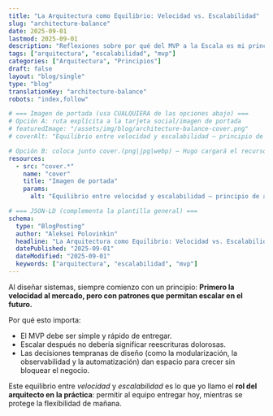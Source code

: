 ```yaml
---
title: "La Arquitectura como Equilibrio: Velocidad vs. Escalabilidad"
slug: "architecture-balance"
date: 2025-09-01
lastmod: 2025-09-01
description: "Reflexiones sobre por qué del MVP a la Escala es mi principio rector para sistemas resilientes y en crecimiento."
tags: ["arquitectura", "escalabilidad", "mvp"]
categories: ["Arquitectura", "Principios"]
draft: false
layout: "blog/single"
type: "blog"
translationKey: "architecture-balance"
robots: "index,follow"

# === Imagen de portada (usa CUALQUIERA de las opciones abajo) ===
# Opción A: ruta explícita a la tarjeta social/imagen de portada
# featuredImage: "/assets/img/blog/architecture-balance-cover.png"
# coverAlt: "Equilibrio entre velocidad y escalabilidad — principio de arquitectura"

# Opción B: coloca junto cover.(png|jpg|webp) — Hugo cargará el recurso automáticamente
resources:
  - src: "cover.*"
    name: "cover"
    title: "Imagen de portada"
    params:
      alt: "Equilibrio entre velocidad y escalabilidad — principio de arquitectura"

# === JSON-LD (complementa la plantilla general) ===
schema:
  type: "BlogPosting"
  author: "Aleksei Polovinkin"
  headline: "La Arquitectura como Equilibrio: Velocidad vs. Escalabilidad"
  datePublished: "2025-09-01"
  dateModified: "2025-09-01"
  keywords: ["arquitectura", "escalabilidad", "mvp"]
---
```


Al diseñar sistemas, siempre comienzo con un principio:
**Primero la velocidad al mercado, pero con patrones que permitan escalar en el futuro.**

Por qué esto importa:

- El MVP debe ser simple y rápido de entregar.
- Escalar después no debería significar reescrituras dolorosas.
- Las decisiones tempranas de diseño (como la modularización, la observabilidad y la automatización) dan espacio para crecer sin bloquear el negocio.

Este equilibrio entre _velocidad_ y _escalabilidad_ es lo que yo llamo el **rol del arquitecto en la práctica**: permitir al equipo entregar hoy, mientras se protege la flexibilidad de mañana.
